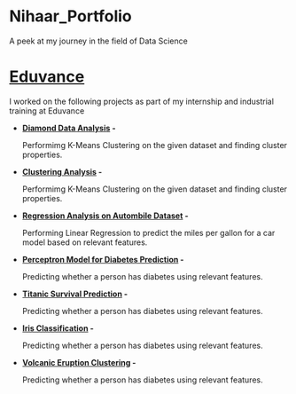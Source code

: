 # Nihaar_Portfolio
A peek at my journey in the field of Data Science

# [Eduvance](https://github.com/nihaarn97/Eduvance_Notebooks)
I worked on the following projects as part of my internship and industrial training at Eduvance
* **[Diamond Data Analysis](https://github.com/nihaarn97/Eduvance_Notebooks/blob/main/Diamond_Data_Analysis.ipynb) -**

   Performimg K-Means Clustering on the given dataset and finding cluster properties.
* **[Clustering Analysis](https://github.com/nihaarn97/Eduvance_Notebooks/blob/main/Clustering_Analysis_KMeans.ipynb) -**

   Performimg K-Means Clustering on the given dataset and finding cluster properties.  
* **[Regression Analysis on Autombile Dataset](https://github.com/nihaarn97/Eduvance_Notebooks/blob/main/Regression_Automobile_MPG.ipynb) -**

   Performing Linear Regression to predict the miles per gallon for a car model based on relevant features.  
* **[Perceptron Model for Diabetes Prediction](https://github.com/nihaarn97/Eduvance_Notebooks/blob/main/Perceptron_Diabetes_Predict.ipynb) -**

   Predicting whether a person has diabetes using relevant features.  
* **[Titanic Survival Prediction](https://github.com/nihaarn97/Eduvance_Notebooks/blob/main/Titanic_Survival_Modelling.ipynb) -**

   Predicting whether a person has diabetes using relevant features.  
* **[Iris Classification](https://github.com/nihaarn97/Eduvance_Notebooks/blob/main/Iris_Classification_Tree.ipynb) -**

   Predicting whether a person has diabetes using relevant features.  
* **[Volcanic Eruption Clustering](https://github.com/nihaarn97/Eduvance_Notebooks/blob/main/Volcanic_Eruption_Cluster.ipynb) -**

   Predicting whether a person has diabetes using relevant features.  
